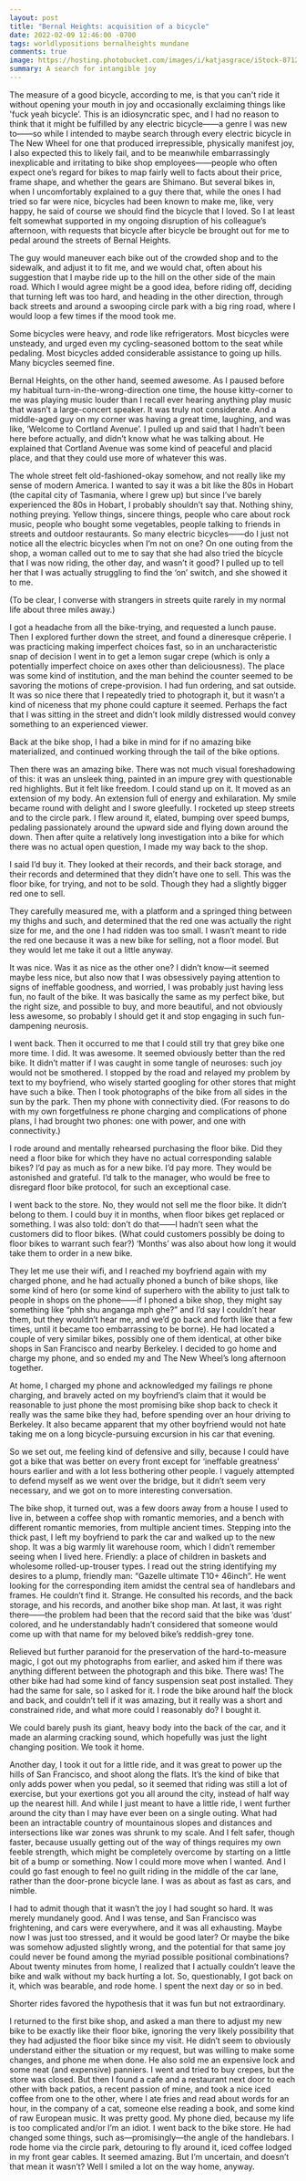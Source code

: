 ```yaml
---
layout: post
title: "Bernal Heights: acquisition of a bicycle"
date: 2022-02-09 12:46:00 -0700
tags: worldlypositions bernalheights mundane
comments: true
image: https://hosting.photobucket.com/images/i/katjasgrace/iStock-871204870.png
summary: A search for intangible joy
---
```

The measure of a good bicycle, according to me, is that you can't ride it without opening your mouth in joy and occasionally exclaiming things like 'fuck yeah bicycle’. This is an idiosyncratic spec, and I had no reason to think  that it might be fulfilled by any electric bicycle——a genre I was new to——so while I intended to maybe search through every electric bicycle in The New Wheel for one that produced irrepressible, physically manifest joy, I also expected this to likely fail, and to be meanwhile embarrassingly inexplicable and irritating to bike shop employees——people who often expect one’s regard for bikes to map fairly well to facts about their price, frame shape, and whether the gears are Shimano. But several bikes in, when I uncomfortably explained to a guy there that, while the ones I had tried so far were nice, bicycles had been known to make me, like, very happy, he said of course we should find the bicycle that I loved. So I at least felt somewhat supported in my ongoing disruption of his colleague’s afternoon, with requests that bicycle after bicycle be brought out for me to pedal around the streets of Bernal Heights.

The guy would maneuver each bike out of the crowded shop and to the sidewalk, and adjust it to fit me, and we would chat, often about his suggestion that I maybe ride up to the hill on the other side of the main road. Which I would agree might be a good idea, before riding off, deciding that turning left was too hard, and heading in the other direction, through back streets and around a swooping circle park with a big ring road, where I would loop a few times if the mood took me.

Some bicycles were heavy, and rode like refrigerators. Most bicycles were unsteady, and urged even my cycling-seasoned bottom to the seat while pedaling. Most bicycles added considerable assistance to going up hills.  Many bicycles seemed fine.<!--ex-->

Bernal Heights, on the other hand, seemed awesome. As I paused before my habitual turn-in-the-wrong-direction one time, the house kitty-corner to me was playing music louder than I recall ever hearing anything play music that wasn’t a large-concert speaker. It was truly not considerate. And a middle-aged guy on my corner was having a great time, laughing, and was like, ‘Welcome to Cortland Avenue’. I pulled up and said that I hadn’t been here before actually, and didn’t know what he was talking about. He explained that Cortland Avenue was some kind of peaceful and placid place, and that they could use more of whatever this was.

The whole street felt old-fashioned-okay somehow, and not really like my sense of modern America. I wanted to say it was a bit like the 80s in Hobart (the capital city of Tasmania, where I grew up) but since I’ve barely experienced the 80s in Hobart, I probably shouldn’t say that. Nothing shiny, nothing preying. Yellow things, sincere things, people who care about rock music, people who bought some vegetables, people talking to friends in streets and outdoor restaurants. So many electric bicycles——do I just not notice all the electric bicycles when I’m not on one? On one outing from the shop, a woman called out to me to say that she had also tried the bicycle that I was now riding, the other day, and wasn’t it good? I pulled up to tell her that I was actually struggling to find the ‘on’ switch, and she showed it to me.

(To be clear, I converse with strangers in streets quite rarely in my normal life about three miles away.)

I got a headache from all the bike-trying, and requested a lunch pause. Then I explored further down the street, and found a dineresque crêperie. I was practicing making imperfect choices fast, so in an uncharacteristic snap of decision I went in to get a lemon sugar crepe (which is only a potentially imperfect choice on axes other than deliciousness).  The place was some kind of institution, and the man behind the counter seemed to be savoring the motions of crepe-provision. I had fun ordering, and sat outside. It was so nice there that I repeatedly tried to photograph it, but it wasn’t a kind of niceness that my phone could capture it seemed. Perhaps the fact that I was sitting in the street and didn’t look mildly distressed would convey something to an experienced viewer.

Back at the bike shop, I had a bike in mind for if no amazing bike materialized, and continued working through the tail of the bike options.

Then there was an amazing bike. There was not much visual foreshadowing of this: it was an unsleek thing, painted in an impure grey with questionable red highlights. But it felt like freedom. I could stand up on it. It moved as an extension of my body. An extension full of energy and exhilaration. My smile became round with delight and I swore gleefully. I rocketed up steep streets and to the circle park. I flew around it, elated, bumping over speed bumps, pedaling passionately around the upward side and flying down around the down. Then after quite a relatively long investigation into a bike for which there was no actual open question, I made my way back to the shop.

I said I’d buy it.  They looked at their records, and their back storage, and their records and determined that they didn’t have one to sell. This was the floor bike, for trying, and not to be sold. Though they had a slightly bigger red one to sell.

They carefully measured me, with a platform and a springed thing between my thighs and such, and determined that the red one was actually the right size for me, and the one I had ridden was too small. I wasn’t meant to ride the red one because it was a new bike for selling, not a floor model. But they would let me take it out a little anyway.

It was nice. Was it as nice as the other one? I didn’t know—it seemed maybe less nice, but also now that I was obsessively paying attention to signs of ineffable goodness, and worried, I was probably just having less fun, no fault of the bike. It was basically the same as my perfect bike, but the right size, and possible to buy, and more beautiful, and not obviously less awesome, so probably I should get it and stop engaging in such fun-dampening neurosis.

I went back. Then it occurred to me that I could still try that grey bike one more time. I did. It was awesome. It seemed obviously better than the red bike. It didn’t matter if I was caught in some tangle of neuroses: such joy would not be smothered. I stopped by the road and relayed my problem by text to my boyfriend, who wisely started googling for other stores that might have such a bike. Then I took photographs of the bike from all sides in the sun by the park. Then my phone with connectivity died. (For reasons to do with my own forgetfulness re phone charging and complications of phone plans, I had brought two phones: one with power, and one with connectivity.)

I rode around and mentally rehearsed purchasing the floor bike. Did they need a floor bike for which they have no actual corresponding salable bikes? I’d pay as much as for a new bike. I’d pay more. They would be astonished and grateful. I’d talk to the manager, who would be free to disregard floor bike protocol, for such an exceptional case.

I went back to the store.  No, they would not sell me the floor bike. It didn’t belong to them. I could buy it in months, when floor bikes get replaced or something. I was also told: don’t do that——I hadn’t seen what the customers did to floor bikes. (What could customers possibly be doing to floor bikes to warrant such fear?) ‘Months’ was also about how long it would take them to order in a new bike.

They let me use their wifi, and I reached my boyfriend again with my charged phone, and he had actually phoned a bunch of bike shops, like some kind of hero (or some kind of superhero with the ability to just talk to people in shops on the phone——if I phoned a bike shop, they might say something like “phh shu anganga mph ghe?” and I’d say I couldn’t hear them, but they wouldn’t hear me, and we’d go back and forth like that a few times, until it became too embarrassing to be borne). He had located a couple of very similar bikes, possibly one of them identical, at other bike shops in San Francisco and nearby Berkeley. I decided to go home and charge my phone, and so ended my and The New Wheel’s long afternoon together.

At home, I charged my phone and acknowledged my failings re phone charging, and bravely acted on my boyfriend’s claim that it would be reasonable to just phone the most promising bike shop back to check it really was the same bike they had, before spending over an hour driving to Berkeley. It also became apparent that my other boyfriend would not hate taking me on a long bicycle-pursuing excursion in his car that evening.

So we set out, me feeling kind of defensive and silly, because I could have got a bike that was better on every front except for ‘ineffable greatness’ hours earlier and with a lot less bothering other people. I vaguely attempted to defend myself as we went over the bridge, but it didn’t seem very necessary, and we got on to more interesting conversation.

The bike shop, it turned out, was a few doors away from a house I used to live in, between a coffee shop with romantic memories, and a bench with different romantic memories, from multiple ancient times. Stepping into the thick past, I left my boyfriend to park the car and walked up to the new shop. It was a big warmly lit warehouse room, which I didn’t remember seeing when I lived here. Friendly: a place of children in baskets and wholesome rolled-up-trouser types. I read out the string identifying my desires to a plump, friendly man: “Gazelle ultimate T10+ 46inch”. He went looking for the corresponding item amidst the central sea of handlebars and frames. He couldn’t find it. Strange. He consulted his records, and the back storage, and his records, and another bike shop man. At last, it was right there——the problem had been that the record said that the bike was ‘dust’ colored, and he understandably hadn’t considered that someone would come up with that name for my beloved bike’s reddish-grey tone.

Relieved but further paranoid for the preservation of the hard-to-measure magic, I got out my photographs from earlier, and asked him if there was anything different between the photograph and this bike. There was! The other bike had had some kind of fancy suspension seat post installed. They had the same for sale, so I asked for it. I rode the bike around half the block and back, and couldn’t tell if it was amazing, but it really was a short and constrained ride, and what more could I reasonably do? I bought it.

We could barely push its giant, heavy body into the back of the car, and it made an alarming cracking sound, which hopefully was just the light changing position. We took it home.

Another day, I took it out for a little ride, and it was great to power up the hills of San Francisco, and shoot along the flats. It’s the kind of bike that only adds power when you pedal, so it seemed that riding was still a lot of exercise, but your exertions got you all around the city, instead of half way up the nearest hill. And while I just meant to have a little ride, I went further around the city than I may have ever been on a single outing. What had been an intractable country of mountainous slopes and distances and intersections like war zones was shrunk to my scale. And I felt safer, though faster, because usually getting out of the way of things requires my own feeble strength, which might be completely overcome by starting on a little bit of a bump or something. Now I could more move when I wanted. And I could go fast enough to feel no guilt riding in the middle of the car lane, rather than the door-prone bicycle lane. I was as about as fast as cars, and nimble.

I had to admit though that it wasn’t the joy I had sought so hard. It was merely mundanely good. And I was tense, and San Francisco was frightening, and cars were everywhere, and it was all exhausting. Maybe now I was just too stressed, and it would be good later? Or maybe the bike was somehow adjusted slightly wrong, and the potential for that same joy could never be found among the myriad possible positional combinations? About twenty minutes from home, I realized that I actually couldn’t leave the bike and walk without my back hurting a lot. So, questionably, I got back on it, which was bearable, and rode home. I spent the next day or so in bed.

Shorter rides favored the hypothesis that it was fun but not extraordinary.

I returned to the first bike shop, and asked a man there to adjust my new bike to be exactly like their floor bike, ignoring the very likely possibility that they had adjusted the floor bike since my visit. He didn’t seem to obviously understand either the situation or my request, but was willing to make some changes, and phone me when done. He also sold me an expensive lock and some neat (and expensive) panniers. I went and tried to buy crepes, but the store was closed. But then I found a cafe and a restaurant next door to each other with back patios, a recent passion of mine, and took a nice iced coffee from one to the other, where I ate fries and read about words for an hour, in the company of a cat, someone else reading a book, and some kind of raw European music. It was pretty good. My phone died, because my life is too complicated and/or I’m an idiot. I went back to the bike store. He had changed some things, such as—promisingly—the angle of the handlebars. I rode home via the circle park, detouring to fly around it, iced coffee lodged in my front gear cables. It seemed amazing. But I’m uncertain, and doesn’t that mean it wasn’t? Well I smiled a lot on the way home, anyway.
